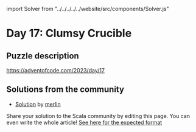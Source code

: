 import Solver from "../../../../../website/src/components/Solver.js"

# Day 17: Clumsy Crucible

## Puzzle description

https://adventofcode.com/2023/day/17

## Solutions from the community
- [Solution](https://github.com/merlinorg/aoc2023/blob/main/src/main/scala/Day17.scala) by [merlin](https://github.com/merlinorg/)

Share your solution to the Scala community by editing this page.
You can even write the whole article! [See here for the expected format](https://github.com/scalacenter/scala-advent-of-code/discussions/424)
